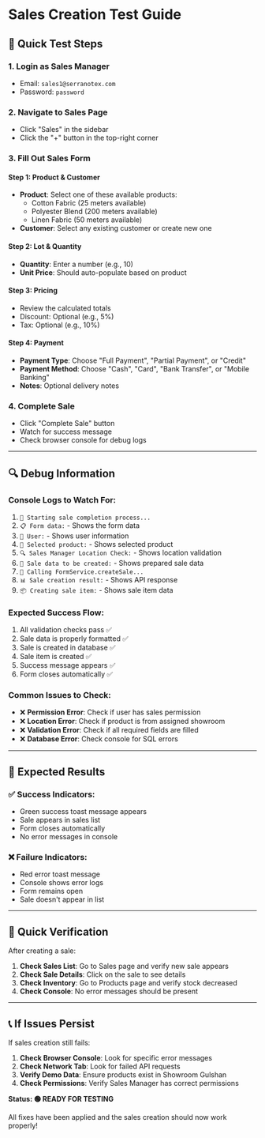 # Sales Creation Test Guide

## 🧪 **Quick Test Steps**

### **1. Login as Sales Manager**
- Email: `sales1@serranotex.com`
- Password: `password`

### **2. Navigate to Sales Page**
- Click "Sales" in the sidebar
- Click the "+" button in the top-right corner

### **3. Fill Out Sales Form**

#### **Step 1: Product & Customer**
- **Product**: Select one of these available products:
  - Cotton Fabric (25 meters available)
  - Polyester Blend (200 meters available)  
  - Linen Fabric (50 meters available)
- **Customer**: Select any existing customer or create new one

#### **Step 2: Lot & Quantity**
- **Quantity**: Enter a number (e.g., 10)
- **Unit Price**: Should auto-populate based on product

#### **Step 3: Pricing**
- Review the calculated totals
- Discount: Optional (e.g., 5%)
- Tax: Optional (e.g., 10%)

#### **Step 4: Payment**
- **Payment Type**: Choose "Full Payment", "Partial Payment", or "Credit"
- **Payment Method**: Choose "Cash", "Card", "Bank Transfer", or "Mobile Banking"
- **Notes**: Optional delivery notes

### **4. Complete Sale**
- Click "Complete Sale" button
- Watch for success message
- Check browser console for debug logs

---

## 🔍 **Debug Information**

### **Console Logs to Watch For:**
1. `🚀 Starting sale completion process...`
2. `📋 Form data:` - Shows the form data
3. `👤 User:` - Shows user information
4. `🏪 Selected product:` - Shows selected product
5. `🔍 Sales Manager Location Check:` - Shows location validation
6. `💾 Sale data to be created:` - Shows prepared sale data
7. `🚀 Calling FormService.createSale...`
8. `📊 Sale creation result:` - Shows API response
9. `📦 Creating sale item:` - Shows sale item data

### **Expected Success Flow:**
1. All validation checks pass ✅
2. Sale data is properly formatted ✅
3. Sale is created in database ✅
4. Sale item is created ✅
5. Success message appears ✅
6. Form closes automatically ✅

### **Common Issues to Check:**
- ❌ **Permission Error**: Check if user has sales permission
- ❌ **Location Error**: Check if product is from assigned showroom
- ❌ **Validation Error**: Check if all required fields are filled
- ❌ **Database Error**: Check console for SQL errors

---

## 🎯 **Expected Results**

### **✅ Success Indicators:**
- Green success toast message appears
- Sale appears in sales list
- Form closes automatically
- No error messages in console

### **❌ Failure Indicators:**
- Red error toast message
- Console shows error logs
- Form remains open
- Sale doesn't appear in list

---

## 🚀 **Quick Verification**

After creating a sale:

1. **Check Sales List**: Go to Sales page and verify new sale appears
2. **Check Sale Details**: Click on the sale to see details
3. **Check Inventory**: Go to Products page and verify stock decreased
4. **Check Console**: No error messages should be present

---

## 📞 **If Issues Persist**

If sales creation still fails:

1. **Check Browser Console**: Look for specific error messages
2. **Check Network Tab**: Look for failed API requests
3. **Verify Demo Data**: Ensure products exist in Showroom Gulshan
4. **Check Permissions**: Verify Sales Manager has correct permissions

**Status: 🟢 READY FOR TESTING**

All fixes have been applied and the sales creation should now work properly!
